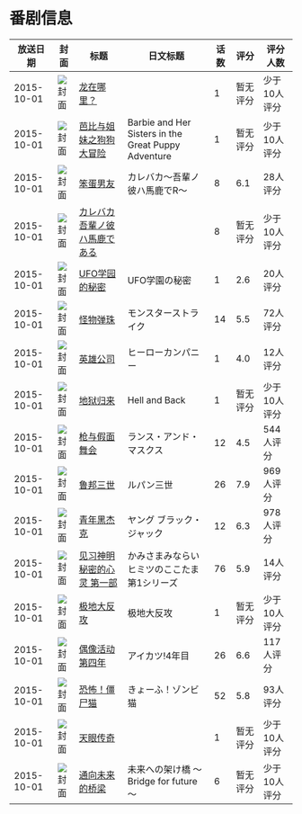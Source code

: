 # 番剧信息

|放送日期|封面|标题|日文标题|话数|评分|评分人数|
|---|---|---|---|---|---|---|
|2015-10-01|![封面](https://lain.bgm.tv/pic/cover/c/a6/68/137502_33jaC.jpg)|[龙在哪里？](https://bangumi.tv/subject/137502)||1|暂无评分|少于10人评分|
|2015-10-01|![封面](https://lain.bgm.tv/pic/cover/c/e3/75/222888_3cTbQ.jpg)|[芭比与姐妹之狗狗大冒险](https://bangumi.tv/subject/222888)|Barbie and Her Sisters in the Great Puppy Adventure|1|暂无评分|少于10人评分|
|2015-10-01|![封面](https://lain.bgm.tv/pic/cover/c/fb/1b/132836_zO9mo.jpg)|[笨蛋男友](https://bangumi.tv/subject/132836)|カレバカ～吾輩ノ彼ハ馬鹿でR～|8|6.1|28人评分|
|2015-10-01|![封面](https://lain.bgm.tv/pic/cover/c/bb/9d/284158_TnT7Q.jpg)|[カレバカ 吾輩ノ彼ハ馬鹿である](https://bangumi.tv/subject/284158)||8|暂无评分|少于10人评分|
|2015-10-01|![封面](https://lain.bgm.tv/pic/cover/c/a7/8e/131626_qH1lq.jpg)|[UFO学园的秘密](https://bangumi.tv/subject/131626)|UFO学園の秘密|1|2.6|20人评分|
|2015-10-01|![封面](https://lain.bgm.tv/pic/cover/c/e4/b1/133608_at7gv.jpg)|[怪物弹珠](https://bangumi.tv/subject/133608)|モンスターストライク|14|5.5|72人评分|
|2015-10-01|![封面](https://lain.bgm.tv/pic/cover/c/b0/23/132443_U7tnO.jpg)|[英雄公司](https://bangumi.tv/subject/132443)|ヒーローカンパニー|1|4.0|12人评分|
|2015-10-01|![封面](https://lain.bgm.tv/pic/cover/c/ea/4f/174352_yw9D9.jpg)|[地狱归来](https://bangumi.tv/subject/174352)|Hell and Back|1|暂无评分|少于10人评分|
|2015-10-01|![封面](https://lain.bgm.tv/pic/cover/c/91/2b/103023_KOI90.jpg)|[枪与假面舞会](https://bangumi.tv/subject/103023)|ランス・アンド・マスクス|12|4.5|544人评分|
|2015-10-01|![封面](https://lain.bgm.tv/pic/cover/c/b5/50/115661_f2yzy.jpg)|[鲁邦三世](https://bangumi.tv/subject/115661)|ルパン三世|26|7.9|969人评分|
|2015-10-01|![封面](https://lain.bgm.tv/pic/cover/c/8d/12/133192_YH93q.jpg)|[青年黑杰克](https://bangumi.tv/subject/133192)|ヤング ブラック・ジャック|12|6.3|978人评分|
|2015-10-01|![封面](https://lain.bgm.tv/pic/cover/c/38/17/137894_3EEl6.jpg)|[见习神明 秘密的心灵 第一部](https://bangumi.tv/subject/137894)|かみさまみならい ヒミツのここたま 第1シリーズ|76|5.9|14人评分|
|2015-10-01|![封面](https://lain.bgm.tv/pic/cover/c/4f/b9/139010_ax656.jpg)|[极地大反攻](https://bangumi.tv/subject/139010)|极地大反攻|1|暂无评分|少于10人评分|
|2015-10-01|![封面](https://lain.bgm.tv/pic/cover/c/23/47/141616_OjJ5M.jpg)|[偶像活动 第四年](https://bangumi.tv/subject/141616)|アイカツ!4年目|26|6.6|117人评分|
|2015-10-01|![封面](https://lain.bgm.tv/pic/cover/c/04/77/145734_DkD11.jpg)|[恐怖！僵尸猫](https://bangumi.tv/subject/145734)|きょーふ！ゾンビ猫|52|5.8|93人评分|
|2015-10-01|![封面](https://lain.bgm.tv/pic/cover/c/42/ae/147534_lssEz.jpg)|[天眼传奇](https://bangumi.tv/subject/147534)||1|暂无评分|少于10人评分|
|2015-10-01|![封面](https://lain.bgm.tv/pic/cover/c/a9/fc/163796_UF3QK.jpg)|[通向未来的桥梁](https://bangumi.tv/subject/163796)|未来への架け橋 ～Bridge for future～|6|暂无评分|少于10人评分|
